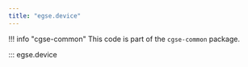 ```yaml
---
title: "egse.device"
---
```


!!! info "cgse-common"
    This code is part of the `cgse-common` package.


::: egse.device
